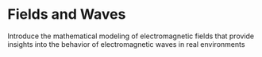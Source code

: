 # Fields and Waves
Introduce the mathematical modeling of electromagnetic fields that provide insights into the behavior of electromagnetic waves in real environments
